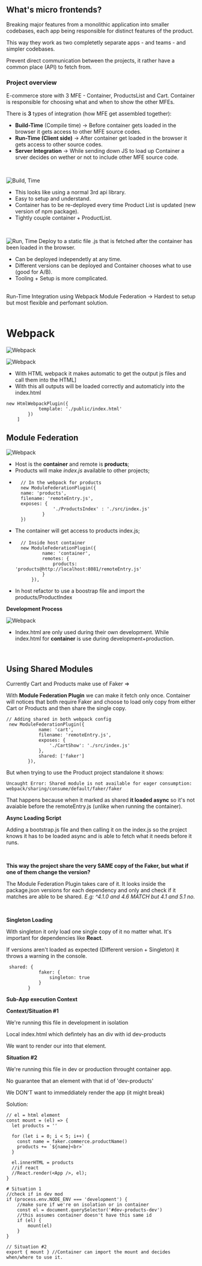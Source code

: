 ## **What's micro frontends?**

Breaking major features from a monolithic application into smaller codebases, each app being responsible for distinct features of the product.

This way they work as two completetly separate apps - and teams - and simpler codebases.

Prevent direct communication between the projects, it rather have a common place (API) to fetch from.

### **Project overview**

E-commerce store with 3 MFE - Container, ProductsList and Cart.
Container is responsible for choosing what and when to show the other MFEs.

There is **3** types of integration (how MFE get assembled together):

- **Build-Time** (Compile time) -> Before container gets loaded in the browser it gets access to other MFE source codes.
- **Run-Time (Client side)** -> After container get loaded in the browser it gets access to other source codes.
- **Server Integration** -> While sending down JS to load up Container a srver decides on wether or not to include other MFE source code.

<br>

![Build, Time](/docs/assets/buildTimeInt.png)

- This looks like using a normal 3rd api library.
- Easy to setup and understand.
- Container has to be re-deployed every time Product List is updated (new version of npm package).
- Tightly couple container + ProductList.

<br>

![Run, Time](/docs/assets/RunTimeInt.png)
Deploy to a static file .js that is fetched after the container has been loaded in the browser.

- Can be deployed independetly at any time.
- Different versions can be deployed and Container chooses what to use (good for A/B).
- Tooling + Setup is more complicated.

<br>
Run-Time Integration using Webpack Module Federation -> Hardest to setup but most flexible and perfomant solution.
<br>
<br>

# **Webpack**

![Webpack](/docs/assets/webpack.png)
<br>

![Webpack](/docs/assets/WebPackJS.png)

- With HTML webpack it makes automatic to get the output js files and call them into the HTML]
- With this all outputs will be loaded correctly and automaticly into the index.html

```plugins: [
new HtmlWebpackPlugin({
            template: './public/index.html'
        })
    ]
```

## **Module Federation**

![Webpack](/docs/assets/IntegrationModuleFed.png)

- Host is the **container** and remote is **products**;
- Products will make _index.js_ available to other projects;
- ```
    // In the webpack for products
    new ModuleFederationPlugin({
    name: 'products',
    filename: 'remoteEntry.js',
    exposes: {
                './ProductsIndex' : './src/index.js'
            }
    })
  ```
- The container will get access to products index.js;
- ```
    // Inside host container
    new ModuleFederationPlugin({
            name: 'container',
            remotes: {
                products: 'products@http://localhost:8081/remoteEntry.js'
            }
        }),
  ```
- In host refactor to use a boostrap file and import the products/ProductIndex

**Development Process**

![Webpack](/docs/assets/DevelopmentProcess.png)

- Index.html are only used during their own development. While index.html for **container** is use during development+production.

<br>

## Using Shared Modules

Currently Cart and Products make use of Faker =>

With **Module Federation Plugin** we can make it fetch only once.
Container will notices that both require Faker and choose to load only copy from either Cart or Products and then share the single copy.

```
// Adding shared in both webpack config
 new ModuleFederationPlugin({
            name: 'cart',
            filename: 'remoteEntry.js',
            exposes: {
                './CartShow': './src/index.js'
            },
            shared: ['faker']
        }),
```

But when trying to use the Product project standalone it shows:

`Uncaught Error: Shared module is not available for eager consumption: webpack/sharing/consume/default/faker/faker`

That happens because when it marked as shared **it loaded async** so it's not avaiable before the remoteEntry.js (unlike when running the container).

**Async Loading Script**

Adding a bootstrap.js file and then calling it on the index.js so the project knows it has to be loaded async and is able to fetch what it needs before it runs.

<br>

**This way the project share the very SAME copy of the Faker, but what if one of them change the version?**

The Module Federation Plugin takes care of it. It looks inside the package.json versions for each dependency and only and check if it matches are able to be shared. _E.g: ^4.1.0 and 4.6 MATCH but 4.1 and 5.1 no._

<br>

**Singleton Loading**

With singleton it only load one single copy of it no matter what. It's important for dependencies like **React**.

If versions aren't loaded as expected (Different version + Singleton) it throws a warning in the console.

```
 shared: {
            faker: {
                singleton: true
            }
        }
```

**Sub-App execution Context**

**Context/Situation #1**

We're running this file in development in isolation

Local index.html which defintely has an div with id dev-products

We want to render our into that element.

**Situation #2**

We're running this file in dev or production throught container app.

No guarantee that an element with that id of 'dev-products'

We DON'T want to immeddiately render the app (it might break)

Solution:

```
// el = html element
const mount = (el) => {
  let products = ''

  for (let i = 0; i < 5; i++) {
    const name = faker.commerce.productName()
    products += `${name}<br>`
  }

  el.innerHTML = products
  //if react
  //React.render(<App />, el);
}

```

```
# Situation 1
//check if in dev mod
if (process.env.NODE_ENV === 'development') {
    //make sure if we're on isolation or in container
    const el = document.querySelector('#dev-products-dev')
    //this assumes container doesn't have this same id
    if (el) {
        mount(el)
    }
}

// Situation #2
export { mount } //Container can import the mount and decides when/where to use it.
```

